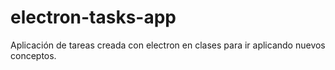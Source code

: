 # electron-tasks-app
Aplicación de tareas creada con electron en clases para ir aplicando nuevos conceptos.

